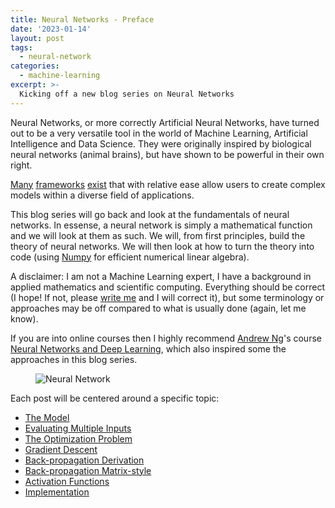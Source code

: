```yaml
---
title: Neural Networks - Preface
date: '2023-01-14'
layout: post
tags:
  - neural-network
categories:
  - machine-learning
excerpt: >-
  Kicking off a new blog series on Neural Networks
---
```

Neural Networks, or more correctly Artificial Neural Networks, have turned out to be
a very versatile tool in the world of Machine Learning, Artificial Intelligence and
Data Science. They were originally inspired by biological neural networks (animal brains),
but have shown to be powerful in their own right.

[Many](https://www.tensorflow.org)
[frameworks](https://pytorch.org)
[exist](https://scikit-learn.org)
that with relative ease allow users to create complex models
within a diverse field of applications.

This blog series will go back and look at the fundamentals of neural networks.
In essense, a neural network is simply a mathematical function and we will look at them as such.
We will, from first principles, build the theory of neural networks.
We will then look at how to turn the theory into code
(using [Numpy](https://numpy.org/) for efficient numerical linear algebra).

A disclaimer: I am not a Machine Learning expert, I have a background in applied mathematics
and scientific computing. Everything should be correct (I hope! If not, please
[write me](/contact/) and I will correct it), but some terminology or approaches may be off
compared to what is usually done (again, let me know).

If you are into online courses then I highly recommend
[Andrew Ng](https://www.andrewng.org/about/)'s course
[Neural Networks and Deep Learning](https://www.coursera.org/learn/neural-networks-deep-learning),
which also inspired some the approaches in this blog series.

<figure>
  <img src="/media/nn/neural-network.svg" class="img-responsive width30rem" alt="Neural Network">
</figure>

Each post will be centered around a specific topic:

- [The Model](/blog/2023/01/neural-networks-02-the-model)
- [Evaluating Multiple Inputs](/blog/2023/01/neural-networks-03-multiple-inputs)
- [The Optimization Problem](/blog/2023/01/neural-networks-04-the-optimization-problem)
- [Gradient Descent](/blog/2023/01/neural-networks-05-gradient-descent)
- [Back-propagation Derivation](/blog/2023/01/neural-networks-06-back-propagation-derivation)
- [Back-propagation Matrix-style](/blog/2023/01/neural-networks-07-back-propagation-matrix-style)
- [Activation Functions](/blog/2023/01/neural-networks-08-activation-functions)
- [Implementation](/blog/2023/01/neural-networks-09-implementation)
